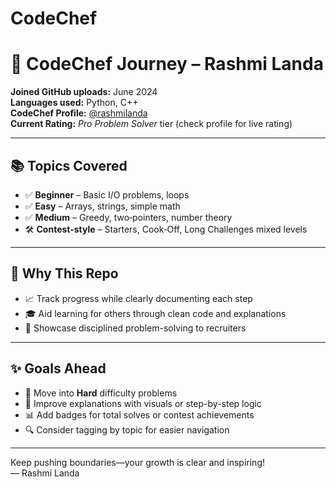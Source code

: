 # CodeChef
# 🧠 CodeChef Journey – Rashmi Landa

**Joined GitHub uploads:** June 2024  
**Languages used:** Python, C++  
**CodeChef Profile:** [@rashmilanda](https://www.codechef.com/users/rashmilanda)  
**Current Rating:** *Pro Problem Solver* tier (check profile for live rating)

---

## 📚 Topics Covered

- ✅ **Beginner** – Basic I/O problems, loops  
- ✅ **Easy** – Arrays, strings, simple math  
- ✅ **Medium** – Greedy, two‑pointers, number theory  
- 🛠 **Contest-style** – Starters, Cook‑Off, Long Challenges mixed levels  

---

## 🎯 Why This Repo

- 📈 Track progress while clearly documenting each step  
- 🎓 Aid learning for others through clean code and explanations  
- 💼 Showcase disciplined problem-solving to recruiters

---

## ✨ Goals Ahead

- 🌟 Move into **Hard** difficulty problems  
- 📑 Improve explanations with visuals or step-by-step logic  
- 📊 Add badges for total solves or contest achievements  
- 🔍 Consider tagging by topic for easier navigation

---

Keep pushing boundaries—your growth is clear and inspiring!  
— Rashmi Landa
